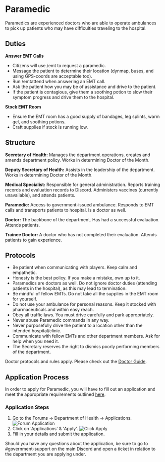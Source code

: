 # Paramedic

Paramedics are experienced doctors who are able to operate ambulances to pick up patients who may have difficulties traveling to the hospital. 

## Duties

**Answer EMT Calls**
- Citizens will use /emt to request a paramedic.
- Message the patient to determine their location (dynmap, buses, and using GPS-coords are acceptable too).
- Run /emtattend when answering an EMT call.
- Ask the patient how you may be of assistance and drive to the patient.
- If the patient is contagious, give them a soothing potion to slow their symptom progress and drive them to the hospital.

**Stock EMT Room**
- Ensure the EMT room has a good supply of bandages, leg splints, warm gel, and soothing potions.
- Craft supplies if stock is running low.

## Structure

**Secretary of Health:** Manages the department operations, creates and amends department policy. Works in determining Doctor of the Month.

**Deputy Secretary of Health:** Assists in the leadership of the department. Works in determining Doctor of the Month.

**Medical Specialist:** Responsible for general administration. Reports training records and evaluation records to Discord. Administers vaccines (currently unavailable), and attends patients.

**Paramedic:** Access to government-issued ambulance. Responds to EMT calls and transports patients to hospital. Is a doctor as well.

**Doctor:** The backbone of the department. Has had a successful evaluation. Attends patients.

**Trainee Doctor:** A doctor who has not completed their evaluation. Attends patients to gain experience.

## Protocols

- Be patient when communicating with players. Keep calm and empathetic.
- Honesty is the best policy. If you make a mistake, own up to it.
- Paramedics are doctors as well. Do not ignore doctor duties (attending patients in the hospital), as this may lead to termination.
- Be mindful of fellow EMTs. Do not take all the supplies in the EMT room for yourself.
- Do not use your ambulance for personal reasons. Keep it stocked with pharmaceuticals and within easy reach.
- Obey all traffic laws. You must drive carefully and park appropriately.
- Never abuse Paramedic commands in any way.
- Never purposefully drive the patient to a location other than the intended hospital/clinic.
- Communicate with fellow EMTs and other department members. Ask for help when you need it.
- The Secretary reserves the right to dismiss poorly performing members of the department.

Doctor protocols and rules apply. Please check out the [Doctor Guide](https://www.democracycraft.net/threads/doctor-guide.1450/).

## Application Process

In order to apply for Paramedic, you will have to fill out an application and meet the appropriate requirements outlined [here](https://www.democracycraft.net/threads/medical-specialist-application-information.525/).

### Application Steps

1. Go to the Forums -> Department of Health -> Applications.
   ![Forum Application](https://i.imgur.com/KvOWKfc.png)
2. Click on 'Applications' & 'Apply'.
   ![Click Apply](https://i.imgur.com/ZdkFgU2.png)
3. Fill in your details and submit the application.

Should you have any questions about the application, be sure to go to #government-support on the main Discord and open a ticket in relation to the department you are applying under.

